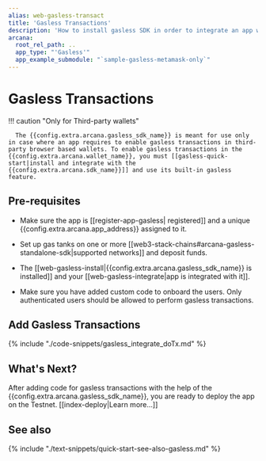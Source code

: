 ```yaml
---
alias: web-gasless-transact
title: 'Gasless Transactions'
description: 'How to install gasless SDK in order to integrate an app with it and enable gasless transactions for third-party wallets.'
arcana:
  root_rel_path: ..
  app_type: "'Gasless'"
  app_example_submodule: "`sample-gasless-metamask-only`"
---
```


# Gasless Transactions

!!! caution "Only for Third-party wallets"

      The {{config.extra.arcana.gasless_sdk_name}} is meant for use only in case where an app requires to enable gasless transactions in third-party browser based wallets. To enable gasless transactions in the {{config.extra.arcana.wallet_name}}, you must [[gasless-quick-start|install and integrate with the {{config.extra.arcana.sdk_name}}]] and use its built-in gasless feature.

## Pre-requisites

* Make sure the app is [[register-app-gasless| registered]] and a unique {{config.extra.arcana.app_address}} assigned to it.

* Set up gas tanks on one or more [[web3-stack-chains#arcana-gasless-standalone-sdk|supported networks]] and deposit funds. 

* The [[web-gasless-install|{{config.extra.arcana.gasless_sdk_name}} is installed]] and your [[web-gasless-integrate|app is integrated with it]].

* Make sure you have added custom code to onboard the users. Only authenticated users should be allowed to perform gasless transactions.

## Add Gasless Transactions

{% include "./code-snippets/gasless_integrate_doTx.md" %}

## What's Next?

After adding code for gasless transactions with the help of the {{config.extra.arcana.gasless_sdk_name}}, you are ready to deploy the app on the Testnet. [[index-deploy|Learn more...]] 

## See also

{% include "./text-snippets/quick-start-see-also-gasless.md" %}
